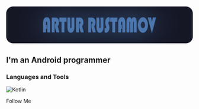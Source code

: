 ![Header](https://github.com/weeidl/weeidl/blob/main/assets/ava.png)

## I'm an Android programmer

### Languages and Tools
![Kotlin](https://img.shields.io/badge/-<Kotlin>-<05151e?style=for-the-badge&logo=appveyor>)

Follow Me
